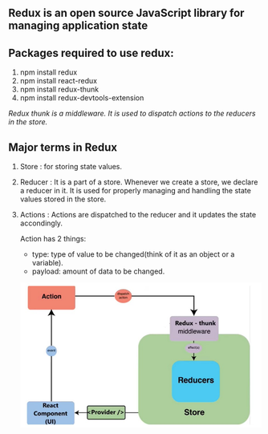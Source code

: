 ## **Redux is an open source JavaScript library for managing application state**

## Packages required to use redux:

1.  npm install redux
2.  npm install react-redux
3.  npm install redux-thunk
4.  npm install redux-devtools-extension

_Redux thunk is a middleware. It is used to dispatch actions to the reducers in the store._

## Major terms in Redux

1.  Store
    : for storing state values.
2.  Reducer
    : It is a part of a store. Whenever we create a store, we declare a reducer in it. It is used for properly managing and handling the state values stored in the store.
3.  Actions
    : Actions are dispatched to the reducer and it updates the state accondingly.

    Action has 2 things:

    - type: type of value to be changed(think of it as an object or a variable).
    - payload: amount of data to be changed.

    ![redux image](images/img.jpg)
